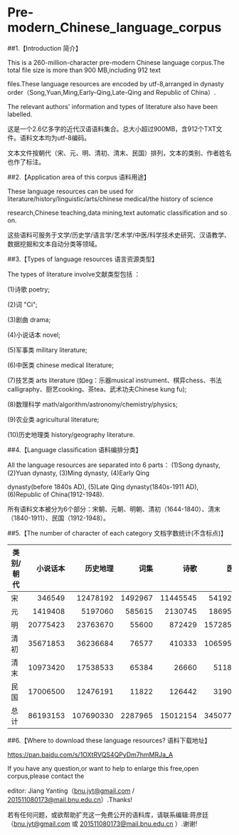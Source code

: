 # Pre-modern_Chinese_language_corpus

##1.【Introduction 简介】

This is a 260-million-character pre-modern Chinese language corpus.The total file size is more than 900 MB,including 912 text 

files.These language resources are encoded by utf-8,arranged in dynasty order（Song,Yuan,Ming,Early-Qing,Late-Qing and Republic of China）.

The relevant authors' information and types of literature also have been labelled.

这是一个2.6亿多字的近代汉语语料集合。总大小超过900MB，含912个TXT文件。语料文本均为utf-8编码。

文本文件按朝代（宋、元、明、清初、清末、民国）排列，文本的类别、作者姓名也作了标注。



##2.【Application area of this corpus 语料用途】
 
These language resources can be used for literature/history/linguistic/arts/chinese medical/the history of science 

research,Chinese teaching,data mining,text automatic classification and so on.
 
  这些语料可服务于文学/历史学/语言学/艺术学/中医/科学技术史研究、汉语教学、数据挖掘和文本自动分类等领域。



##3.【Types of language resources  语言资源类型】

The types of literature involve文献类型包括 ：

(1)诗歌 poetry;

(2)词 "Ci";

(3)剧曲 drama; 

(4)小说话本 novel; 

(5)军事类 military literature; 

(6)中医类 chinese medical literature; 

(7)技艺类 arts literature (如eg：乐器musical instrument、棋弈chess、书法calligraphy、厨艺cooking、茶tea、武术功夫Chinese kung fu); 

(8)数理科学 math/algorithm/astronomy/chemistry/physics; 

(9)农业类 agricultural literature;

(10)历史地理类 history/geography literature.




##4.【Language classification 语料编排分类】

All the language resources are separated into 6 parts： (1)Song dynasty, (2)Yuan dynasty, (3)Ming dynasty, (4)Early Qing 

dynasty(before 1840s AD), (5)Late Qing dynasty(1840s-1911 AD), (6)Republic of China(1912-1948).

所有语料文本被分为6个部分：宋朝、元朝、明朝、清初（1644-1840）、清末（1840-1911）、民国（1912-1948）。



##5.【The number of character of each category 文档字数统计(不含标点)】

|类别/朝代|小说话本|历史地理|词集|诗歌|医学|农学|剧曲|数理科学|技艺|军事|总数|
   |-------------|-------------:|-------------:|-------------:|-------------:|-------------:|-------------:|-------------:|-------------:|-------------:|-------------:|-------------:|
|宋|346549|12478192|1492967|11445545	|5419232|  18930	|暂缺|   285620	  |  33288	 | 445545	|31965868|
|元|1419408|5197060| 585615	|2130745|	1869542 | 189182	 |  2423584| 116977	|63413  |	暂缺	 | 13995526|
|明|20775423|23763670| 55600| 872429|	15728504 | 	552105  |	2639445 |1454890|  285348	| 803206	| 66930620|
|清初|35671853|36236684|76577|410333|10659597|2406|1043627|4048413|501007|暂缺|88650497|
|清末|10973420	|17538533	|65384	|26660	|511873	|暂缺	|1427537	|暂缺|	暂缺	|19670	|30563077|
|民国|17006500	| 12476191	|11822|126442|319042|暂缺|386424|暂缺| 暂缺|136671|30463092|
|总计|86193153|107690330|2287965| 15012154|34507790 | 762623|7920617|5905900| 883056|1405092|262568680|



##6.【Where to download these language resources? 语料下载地址】

https://pan.baidu.com/s/1OXtRVQS4QPyDm7hmMRJa_A



If you have any question,or want to help to enlarge this free,open corpus,please contact the 

editor: Jiang Yanting（bnu.jyt@gmail.com / 201511080173@mail.bnu.edu.cn）.Thanks!

若有任何问题，或欲帮助扩充这一免费公开的语料库，请联系编辑:蒋彦廷（bnu.jyt@gmail.com 或 201511080173@mail.bnu.edu.cn ）.谢谢! 
